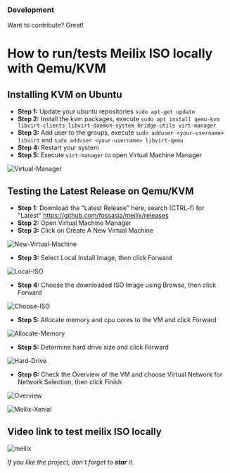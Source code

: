 ### Development

Want to contribute? Great!

# How to run/tests Meilix ISO locally with Qemu/KVM

## Installing KVM on Ubuntu 

* **Step 1:** Update your ubuntu repositories ```sudo apt-get update```
* **Step 2:** Install the kvm packages, execute ```sudo apt install qemu-kvm libvirt-clients libvirt-daemon-system bridge-utils virt-manager```
* **Step 3:** Add user to the groups, execute ```sudo adduser <your-username> libvirt``` and ```sudo adduser <your-username> libvirt-qemu```
* **Step 4:** Restart your system
* **Step 5:** Execute ```virt-manager``` to open Virtual Machine Manager

![Virtual-Manager](/docs/screenshots/virtual-manager.png)

## Testing the Latest Release on Qemu/KVM

* **Step 1:** Download the "Latest Release" here, search (CTRL-f) for "Latest" https://github.com/fossasia/meilix/releases
* **Step 2:** Open Virtual Machine Manager
* **Step 3:** Click on Create A New Virtual Machine

![New-Virtual-Machine](/docs/screenshots/New-Virtual-Manager.png)
* **Step 3:** Select Local Install Image, then click Forward 

![Local-ISO](/docs/screenshots/Local-ISO.png)
* **Step 4:** Choose the downloaded ISO Image using Browse, then click Forward

![Choose-ISO](/docs/screenshots/Choose-ISO.png)
* **Step 5:** Allocate memory and cpu cores to the VM and click Forward

![Allocate-Memory](/docs/screenshots/memory.png)
* **Step 5:** Determine hard drive size and click Forward

![Hard-Drive](/docs/screenshots/Hard-Drive.png)
* **Step 6:** Check the Overview of the VM and choose Virtual Network for Network Selection, then click Finish

![Overview](/docs/screenshots/Overview.png)

![Meilix-Xenial](/docs/screenshots/Meilix.gif)

## Video link to test meilix ISO locally
![meilix](https://www.youtube.com/watch?v=UglXvy0TS9I&t=29s)


*If you like the project, don't forget to **star** it.*
